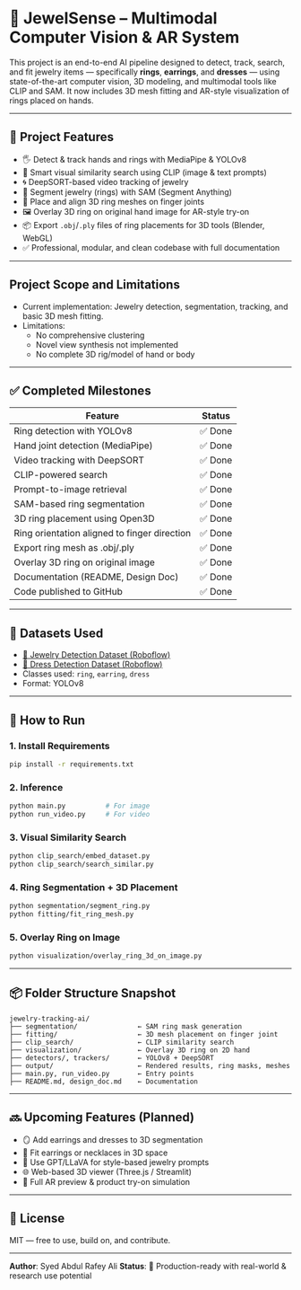 # 💎 JewelSense – Multimodal Computer Vision & AR System

This project is an end-to-end AI pipeline designed to detect, track, search, and fit jewelry items — specifically **rings**, **earrings**, and **dresses** — using state-of-the-art computer vision, 3D modeling, and multimodal tools like CLIP and SAM. It now includes 3D mesh fitting and AR-style visualization of rings placed on hands.

---

## 📌 Project Features

- 🖐️ Detect & track hands and rings with MediaPipe & YOLOv8
- 🧠 Smart visual similarity search using CLIP (image & text prompts)
- 🌀 DeepSORT-based video tracking of jewelry
- 🧊 Segment jewelry (rings) with SAM (Segment Anything)
- 💍 Place and align 3D ring meshes on finger joints
- 🖼️ Overlay 3D ring on original hand image for AR-style try-on
- 📦 Export `.obj`/`.ply` files of ring placements for 3D tools (Blender, WebGL)
- ✅ Professional, modular, and clean codebase with full documentation

---

## Project Scope and Limitations
- Current implementation: Jewelry detection, segmentation, tracking, and basic 3D mesh fitting.
- Limitations:
  - No comprehensive clustering
  - Novel view synthesis not implemented
  - No complete 3D rig/model of hand or body

---

## ✅ Completed Milestones

| Feature                                      | Status   |
|---------------------------------------------|----------|
| Ring detection with YOLOv8                  | ✅ Done  |
| Hand joint detection (MediaPipe)            | ✅ Done  |
| Video tracking with DeepSORT                | ✅ Done  |
| CLIP-powered search                         | ✅ Done  |
| Prompt-to-image retrieval                   | ✅ Done  |
| SAM-based ring segmentation                 | ✅ Done  |
| 3D ring placement using Open3D              | ✅ Done  |
| Ring orientation aligned to finger direction| ✅ Done  |
| Export ring mesh as .obj/.ply               | ✅ Done  |
| Overlay 3D ring on original image           | ✅ Done  |
| Documentation (README, Design Doc)          | ✅ Done  |
| Code published to GitHub                    | ✅ Done  |

---

## 📂 Datasets Used

- [💍 Jewelry Detection Dataset (Roboflow)](https://universe.roboflow.com/mpstme-k5t7r/jewellery_detect/model/17)
- [👗 Dress Detection Dataset (Roboflow)](https://universe.roboflow.com/jian-james-astrero/dress-dataset/dataset/4/download)
- Classes used: `ring`, `earring`, `dress`
- Format: YOLOv8

---

## 🚀 How to Run

### 1. Install Requirements
```bash
pip install -r requirements.txt
```

### 2. Inference
```bash
python main.py          # For image
python run_video.py     # For video
```

### 3. Visual Similarity Search
```bash
python clip_search/embed_dataset.py
python clip_search/search_similar.py
```

### 4. Ring Segmentation + 3D Placement
```bash
python segmentation/segment_ring.py
python fitting/fit_ring_mesh.py
```

### 5. Overlay Ring on Image
```bash
python visualization/overlay_ring_3d_on_image.py
```

---

## 📦 Folder Structure Snapshot

```
jewelry-tracking-ai/
├── segmentation/               ← SAM ring mask generation
├── fitting/                    ← 3D mesh placement on finger joint
├── clip_search/                ← CLIP similarity search
├── visualization/              ← Overlay 3D ring on 2D hand
├── detectors/, trackers/       ← YOLOv8 + DeepSORT
├── output/                     ← Rendered results, ring masks, meshes
├── main.py, run_video.py       ← Entry points
├── README.md, design_doc.md    ← Documentation
```

---

## 🔜 Upcoming Features (Planned)

- 🪞 Add earrings and dresses to 3D segmentation
- 📐 Fit earrings or necklaces in 3D space
- 🤖 Use GPT/LLaVA for style-based jewelry prompts
- 🌐 Web-based 3D viewer (Three.js / Streamlit)
- 📲 Full AR preview & product try-on simulation

---

## 📄 License

MIT — free to use, build on, and contribute.

---

**Author**: Syed Abdul Rafey Ali 
**Status**: 🎯 Production-ready with real-world & research use potential

